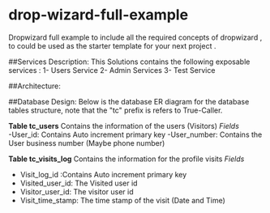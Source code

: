 # drop-wizard-full-example
Dropwizard full example to include all the required concepts of dropwizard , 
to could be used as the starter template  for your next project .

##Services Description:
This Solutions contains the following exposable services : 
1- Users Service 
2- Admin Services
3- Test Service

##Architecture:


##Database Design: 
 Below is the database ER diagram for the database tables structure, note that the "tc" prefix is refers to True-Caller.

**Table	tc_users**
Contains the information of  the users (Visitors)
*Fields*	
-User_id: Contains Auto increment primary key
-User_number: Contains the User business number (Maybe phone number)

**Table	tc_visits_log**
Contains the information for the profile visits 
*Fields*	
- Visit_log_id :Contains Auto increment primary key
- Visited_user_id: The Visited user id
- Visitor_user_id: The visitor user id
- Visit_time_stamp: The time stamp of the visit (Date and Time)

